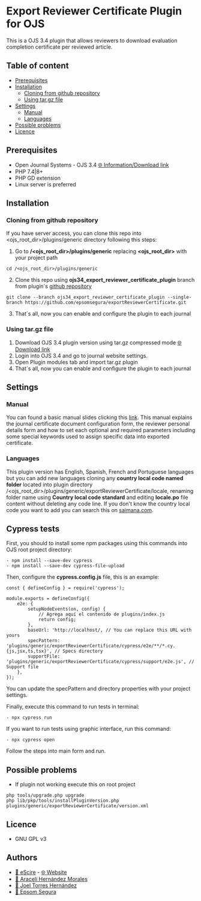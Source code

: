 # Export Reviewer Certificate Plugin for OJS

This is a OJS 3.4 plugin that allows reviewers to download evaluation completion certificate per reviewed article.

## Table of content
- [Prerequisites](#prerequisites)
- [Installation](#installation)
    - [Cloning from github repository](#cloning-from-github-repository)
    - [Using tar.gz file](#using-tar.gz-file)
- [Settings](#settings)
    - [Manual](#manual)
    - [Languages](#languages)
- [Possible problems](#possible-problems)
- [Licence](#licence)

## Prerequisites

- Open Journal Systems - OJS 3.4 [🌐 Information/Download link](https://pkp.sfu.ca/software/ojs/download/archive/) 
- PHP 7.4|8+ 
- PHP GD extension 
- Linux server is preferred


## Installation

### Cloning from github repository
If you have server access, you can clone this repo into <ojs_root_dir>/plugins/generic directory following this steps:

1. Go to **/<ojs_root_dir>/plugins/generic** replacing **<ojs_root_dir>** with your project path
```
cd /<ojs_root_dir>/plugins/generic
```
2. Clone this repo using **ojs34_export_reviewer_certificate_plugin** branch from plugin´s [github repository](https://github.com/epsomsegura/exportReviewerCertificate)
```
git clone --branch ojs34_export_reviewer_certificate_plugin --single-branch https://github.com/epsomsegura/exportReviewerCertificate.git
```
3. That´s all, now you can enable and configure the plugin to each journal

### Using tar.gz file
1. Download OJS 3.4 plugin version using tar.gz compressed mode [🌐 Download link](https://github.com/epsomsegura/exportReviewerCertificate/archive/refs/tags/V1.1.0.tar.gz)
2. Login into OJS 3.4 and go to journal website settings.
3. Open Plugin modules tab and import tar.gz plugin
4. That´s all, now you can enable and configure the plugin to each journal

## Settings

### Manual
You can found a basic manual slides clicking this [link](https://docs.google.com/presentation/d/1JYImDqrfUTHMzBFLoflQOABSx70c8nt4nFZBR9lBKzI/edit?usp=sharing). This manual explains the journal certificate document configuration form, the reviewer personal details form and how to set each optional and required parameters including some special keywords used to assign specific data into exported certificate.

### Languages
This plugin version has English, Spanish, French and Portuguese languages but you can add new languages cloning any **country local code named folder** located into plugin directory /<ojs_root_dir>/plugins/generic/exportReviewerCertificate/locale, renaming folder name using **Country local code standard** and editing **locale.po** file content without deleting any code line. If you don't know the country local code you want to add you can search this on [saimana.com](https://saimana.com/list-of-country-locale-code/).

## Cypress tests
First, you should to install some npm packages using this commands into OJS root project directory:

````
- npm install --save-dev cypress
- npm install --save-dev cypress-file-upload
````
Then, configure the **cypress.config.js** file, this is an example:
````
const { defineConfig } = require('cypress');

module.exports = defineConfig({
    e2e: {
        setupNodeEvents(on, config) {
            // Agrega aquí el contenido de plugins/index.js
            return config;
        },
        baseUrl: 'http://localhost/, // You can replace this URL with yours
        specPattern: 'plugins/generic/exportReviewerCertificate/cypress/e2e/**/*.cy.{js,jsx,ts,tsx}', // Specs directory
        supportFile: 'plugins/generic/exportReviewerCertificate/cypress/support/e2e.js', // Support file
    },
});
````
You can update the specPattern and directory properties with your project settings.

Finally, execute this command to run tests in terminal:

````
- npx cypress run
````

If you want to run tests using graphic interface, run this command:
````
- npx cypress open
````
Follow the steps into main form and run.

## Possible problems

- If plugin not working execute this on root project

```
php tools/upgrade.php upgrade
php lib/pkp/tools/installPluginVersion.php plugins/generic/exportReviewerCertificate/version.xml
```

## Licence

- GNU GPL v3

## Authors
- [📧 eScire](mailto:contacto@escire.lat) - [🌐 Website](https://www.escire.lat/)
- [📧 Araceli Hernández Morales](mailto:araceli@escire.lat)
- [📧 Joel Torres Hernández](mailto:joel@escire.lat)
- [📧 Epsom Segura](mailto:epsom@escire.lat)